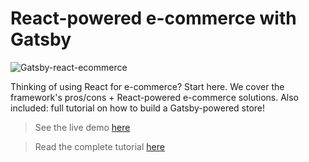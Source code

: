 # React-powered e-commerce with Gatsby

![Gatsby-react-ecommerce](https://snipcart.com/media/203950/react-gatsby-ecommerce-1.jpg)

Thinking of using React for e-commerce? Start here. We cover the framework's pros/cons + React-powered e-commerce solutions. Also included: full tutorial on how to build a Gatsby-powered store!

> See the live demo [here](https://snipcart-react-gatsby.netlify.com/)

> Read the complete tutorial [here](https://snipcart.com/blog/react-ecommerce-gatsby-tutorial)
